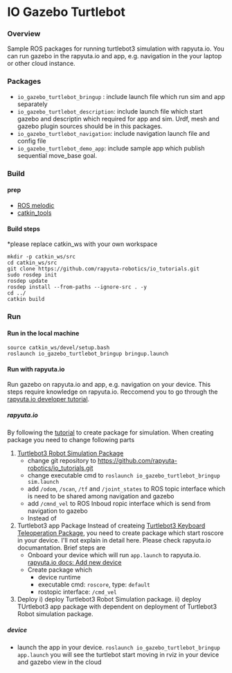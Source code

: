 # IO Gazebo Turtlebot

### Overview
Sample ROS packages for running turtlebot3 simulation with rapyuta.io.
You can run gazebo in the rapyuta.io and app, e.g. navigation in the your laptop or other cloud instance.

### Packages
- `io_gazebo_turtlebot_bringup` : include launch file which run sim and app separately
- `io_gazebo_turtlebot_description`: include launch file which start gazebo and descriptin which required for app and sim. Urdf, mesh and gazebo plugin sources should be in this packages.
- `io_gazebo_turtlebot_navigation`: include navigation launch file and config file
- `io_gazebo_turtlebot_demo_app`: include sample app which publish sequential move_base goal. 
### Build
#### prep
- [ROS melodic](http://wiki.ros.org/melodic/Installation/Ubuntu)
- [catkin_tools](https://catkin-tools.readthedocs.io/en/latest/installing.html)

#### Build steps
*please replace catkin_ws with your own workspace
```
mkdir -p catkin_ws/src
cd catkin_ws/src
git clone https://github.com/rapyuta-robotics/io_tutorials.git
sudo rosdep init
rosdep update
rosdep install --from-paths --ignore-src . -y
cd ../
catkin build
```

### Run
#### Run in the local machine
```
source catkin_ws/devel/setup.bash
roslaunch io_gazebo_turtlebot_bringup bringup.launch 
```

#### Run with rapyuta.io
Run gazebo on rapyuta.io and app, e.g. navigation on your device.
This steps require knowledge on rapyuta.io. Reccomend you to go through the [rapyuta.io developer tutorial](https://userdocs.rapyuta.io/dev-tutorials/).
##### rapyuta.io 
By following the [tutorial](https://userdocs.rapyuta.io/dev-tutorials/turtlebot-simulation/) to create package for simulation. When creating package you need to change following parts
1. [Turtlebot3 Robot Simulation Package](https://userdocs.rapyuta.io/dev-tutorials/turtlebot-simulation/#turtlebot3-robot-simulation-package)
    - change git repository to https://github.com/rapyuta-robotics/io_tutorials.git
    - change executable cmd to `roslaunch io_gazebo_turtlebot_bringup sim.launch`
    - add `/odom`, `/scan`, `/tf` and `/joint_states` to ROS topic interface which is need to be shared among navigation and gazebo
    - add `/cmnd_vel` to ROS Inboud ropic interface which is send from navigation to gazebo
    - Instead of 
2. Turtlebot3 app Package
Instead of createing [Turtlebot3 Keyboard Teleoperation Package](https://userdocs.rapyuta.io/dev-tutorials/turtlebot-simulation/#turtlebot3-keyboard-teleoperation-package), you need to create package which start roscore in your device. I'll not explain in detail here. Please check rapyuta.io documantation. Brief steps are
    - Onboard your device which will run `app.launch` to rapyuta.io.  [rapyuta.io docs: Add new device](https://userdocs.rapyuta.io/getting-started/add-new-device)
    - Create package which 
        - device runtime
        - executable cmd: `roscore`, type: `default`
        - rostopic interface: `/cmd_vel`
3. Deploy
    i) deploy Turtlebot3 Robot Simulation package.
    ii) deploy TUrtlebot3 app package with dependent on  deployment of Turtlebot3 Robot simulation package.

##### device
- launch the app in your device.
`roslaunch io_gazebo_turtlebot_bringup app.launch`
you will see the turtlebot start moving in rviz in your device and gazebo view in the cloud

